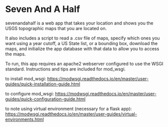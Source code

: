 # Seven And A Half

sevenandahalf is a web app that takes your location and shows you the USGS topographic maps that you are located on. 

It also includes a script to read a .csv file of maps, specify which ones you want using a year cutoff, a US State list, or a bounding box, download the maps, and initialize the app database with that data to allow you to access the maps. 

To run, this app requires an apache2 webserver configured to use the WSGI standard. Instructions and tips are included for mod_wsgi. 

to install mod_wsgi: https://modwsgi.readthedocs.io/en/master/user-guides/quick-installation-guide.html

to configure mod_wsgi: https://modwsgi.readthedocs.io/en/master/user-guides/quick-configuration-guide.html

to note using virtual environment (necessary for a flask app): https://modwsgi.readthedocs.io/en/master/user-guides/virtual-environments.html


